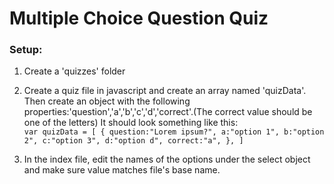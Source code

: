 # Multiple Choice Question Quiz

### Setup:
1.  Create a 'quizzes' folder
2.  Create a quiz file in javascript and create an array named 'quizData'. Then create an
    object with the following properties:'question','a','b','c','d','correct'.(The correct
    value should be one of the letters) It should look something like this:  
    `var quizData = [
        {
            question:"Lorem ipsum?",
            a:"option 1",
            b:"option 2",
            c:"option 3",
            d:"option d",
            correct:"a",
        },
    ]`

3.  In the index file, edit the names of the options under the select object and make sure 
    value matches file's base name.